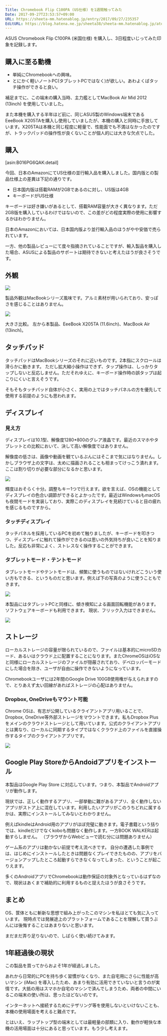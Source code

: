 ```yaml
---
Title: Chromebook Flip C100PA (US仕様) を1週間触ってみた
Date: 2017-09-27T23:53:57+09:00
URL: https://sheeta-mm.hatenablog.jp/entry/2017/09/27/235357
EditURL: https://blog.hatena.ne.jp/sheeta38/sheeta-mm.hatenablog.jp/atom/entry/8599973812300527790
---
```


ASUS Chromebook Flip C100PA (米国仕様) を購入し、3日程度いじってみた印象を記録します。

## 購入に至る動機

- 単純にChromebookへの興味。
- とにかく軽いノートPC(タブレットPCではなく)が欲しい。あわよくばタッチ操作ができると良い。

補足までに、この端末の購入当時、主力艦としてMacBook Air Mid 2012 (13inch) を使用していました。

また本機を購入する半年ほど前に、同じASUS製のWindows端末であるEeeBook X205TAを購入し使用していましたが、本機の購入と同時に手放しています。X205TAは本機と同じ程度に軽量で、性能面でも不満はなかったのですが、トラックパッドの操作性が良くないことが個人的には大きな欠点でした。

## 購入

[asin:B016PG6QAK:detail]

今回、日本のAmazonにてUS仕様の並行輸入品を購入しました。国内版との製品仕様上の差異は下記の通りです。

- 日本国内版は搭載RAMが2GBであるのに対し、US版は4GB
- キーボードがUS仕様

キーボードは好き嫌いがあるとして、搭載RAM容量が大きく異なります。ただ2GB版を購入しているわけではないので、この差がどの程度実際の使用に影響するかはわかりません。

日本のAmazonにおいては、日本国内版より並行輸入品のほうがやや安価で売られています。

一方、他の製品レビューにて度々指摘されていることですが、輸入製品を購入した場合、ASUSによる製品のサポートは期待できないと考えたほうが良さそうです。

## 外観

<span itemtype="http://schema.org/Photograph" itemscope="itemscope"><img class="magnifiable" src="https://lh3.googleusercontent.com/-o_ZOope6p2Y/WcW3UfW_-vI/AAAAAAAAbw8/vm717AvGk8YHCICBqt_fYW77g1V8IALKgCE0YBhgL/s1024/IMG_5687.JPG" itemprop="image"></span>

製品外観はMacBookシリーズ風味です。アルミ素材が用いられており、安っぽさを感じることはありません。

<span itemtype="http://schema.org/Photograph" itemscope="itemscope"><img class="magnifiable" src="https://lh3.googleusercontent.com/-Ga0VdOldQh4/WcW3SL9D8fI/AAAAAAAAbw8/79xR-6wI8HYUFcg-E8UqLOmwADtIBEsZQCE0YBhgL/s1024/IMG_5685.JPG" itemprop="image"></span>

大きさ比較。
左から本製品、EeeBook X205TA (11.6inch)、MacBook Air (13inch)。

## タッチパッド

タッチパッドはMacBookシリーズのそれに近いものです。2本指にスクロールは滑らかに動きます。
ただし拡大縮小操作はできず、タップ操作は、しっかりタップしないと反応しません。ただそれゆえに、キーボード操作時の誤タップは起こりにくいと言えそうです。

そもそもタッチパッド自体が小さく、実用の上ではタッチパネルの方を優先して使用する前提のようにも思われます。

## ディスプレイ

### 見え方

ディスプレイは10.1型、解像度1280*800のグレア液晶です。最近のスマホやタブレットとの比較において、決して高い解像度ではありません。

解像度の低さは、画像や動画を観ているぶんにはそこまで気にはなりません。しかしブラウザ上の文字は、太めに描画されることも相まってけっこう潰れます。ここは割り切りが必要な部分になるかと思います。

<span itemtype="http://schema.org/Photograph" itemscope="itemscope"><img class="magnifiable" src="https://lh3.googleusercontent.com/-RRmeK_Gzr9Q/WcaRYZ7pDmI/AAAAAAAAb20/kHwNvqTCMsYd_Se2gPsiBqbXn-AfohT9QCE0YBhgL/s1024/Screenshot%2B2017-09-23%2Bat%2B22.21.55.png" itemprop="image"></span>

輝度はおそらく十分。調整もキー1つで行えます。欲を言えば、OSの機能としてディスプレイの色合い調節ができるとよかったです。最近はWindowsもmacOSも夜間モードを実装しており、実際このディスプレイを見続けていると目の疲れを感じるものですから。

### タッチディスプレイ

タッチパネルを採用しているPCを初めて触りましたが、キーボードを叩きつつ、ディスプレイに触れて操作ができるのは思いの外気持ちが良いことを知りました。反応も非常によく、ストレスなく操作することができます。

### タブレットモード・テントモード

タブレットモードやテントモードは、頻繁に使うものではないけれどこういう使い方もできる、というものだと思います。例えば下の写真のように使うこともできます。

<span itemtype="http://schema.org/Photograph" itemscope="itemscope"><img class="magnifiable" src="https://lh3.googleusercontent.com/-jrv9TUwkGv4/WcPSBB9RsRI/AAAAAAAAbwA/QO91Qtl7-yMwgehuc6wo-VUMU0vCbP2ZQCE0YBhgL/s1024/IMG_20170921_235127.jpg" itemprop="image"></span>

本製品にはタブレットPCと同様に、傾き検知による画面回転機能があります。ソフトウェアキーボードも利用できます。
現状、フリック入力はできません。

<span itemtype="http://schema.org/Photograph" itemscope="itemscope"><img class="magnifiable" src="https://lh3.googleusercontent.com/-zeHAVhUiFJE/Wcj7-Vl-KVI/AAAAAAAAb5s/_XV4_91eI34AljP6bO_6PhMJFNgizQopgCE0YBhgL/s1024/Screenshot%2B2017-09-25%2Bat%2B21.48.54.png" itemprop="image"></span>

## ストレージ

ローカルストレージの容量が限られているので、ファイルは基本的にmicroSDカード、あるいはクラウド上に配置することになります。またChromeOSはiOSなと同様にローカルストレージのファイルが隠蔽されており、デベロッパーモードにした場合を除き、ユーザが自由に操作できないようになっています。

Chromebookユーザには2年間のGoogle Drive 100GB使用権が与えられますので、とりあえず太い回線があればストレージの心配はありません。

### Dropbox, OneDriveもマウント可能

Chrome OSは、有志が公開しているクライアントアプリ用いることで、Dropbox, OneDrive等外部ストレージをマウントできます。私もDropbox Plusをメインのクラウドストレージとして用いています。公式のクライアントアプリとは異なり、ローカルに同期するタイプではなくクラウド上のファイルを直接操作するタイプのクライアントアプリです。

<span itemtype="http://schema.org/Photograph" itemscope="itemscope"><img class="magnifiable" src="https://lh3.googleusercontent.com/-LoudMsbdMuI/WckRwXXeV0I/AAAAAAAAb6U/ZxZryrtlgXk8sv1SHUIxH_3AepTfe52igCE0YBhgL/s1024/Screenshot%2B2017-09-25%2Bat%2B22.58.01.png" itemprop="image"></span>

## Google Play StoreからAndoidアプリをインストール

本製品はGoogle Play Store に対応しています。つまり、本製品でAndroidアプリが動作します。

現状では、正しく動作するアプリ、一部挙動に難があるアプリ、全く動作しないアプリがストア上に混在しています。利用したいアプリがこのうちどれに属するかは、実際にインストールしてみないとわかりません。

例えばkindleはAndroid用のアプリがほぼ完璧に動きます。電子書籍という括りでは、kindleだけでなくkoboも問題なく動作します。一方BOOK WALKERは起動すらしません。
（ブラウザからWebビューで読む分には問題ありません）

ゲーム系のアプリは動かない前提で考え流べきです。
自分の遭遇した事例では、はじめにインストールしたときは問題なくプレイできたものの、アプリをバージョンアップしたところ起動すらできなくなってしまった、ということが起こりえます。

多くのAndroidアプリでChromebookは動作保証の対象外となっているはずなので、現状はあくまで補助的に利用するものと捉えたほうが良さそうです。

## まとめ

OS、筐体ともに斬新な思想で組み上がったこのマシンを私はとても気に入っています。
現時点では発展途上のプラットフォームであることを理解して買うぶんには後悔することはあまりないと思います。

まだまだ弄り足りないので、しばらく使い続けてみます。

## 1年経過後の現状

この製品を買ってからおよそ1年が経過しました。

あれから日常的にPCを持ち歩く習慣がなくなり、また自宅用にさらに性能が高いマシン (iMac) を導入したため、あまり有効に活用できていないと言うのが実情です。大抵の用はスマホか自宅のマシンで済んでしまうため、両者の中間にいるこの端末の使い所は、思ったほどないのです。

インターネットへ接続するためにテザリング等を使用しないといけないことも、本機の使用場面を考えると難点です。

とはいえ、ラップトップ型の端末としては最軽量の部類に入り、動作が軽快な本機の活用場面は十分にあると思っています。もう少し考えます。
